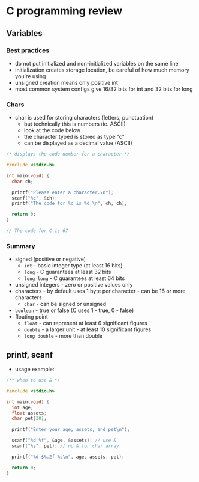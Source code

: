 # C programming review

## Variables

### Best practices

- do not put initialized and non-initialized variables on the same line
- initialization creates storage location, be careful of how much memory you're using
- unsigned creation means only positive int
- most common system configs give 16/32 bits for int and 32 bits for long

### Chars

- char is used for storing characters (letters, punctuation)
  - but technically this is numbers (ie. ASCII)
  - look at the code below
  - the character typed is stored as type "c"
  - can be displayed as a decimal value (ASCII)

```c
/* displays the code number for a character */

#include <stdio.h>

int main(void) {
  char ch;

  printf("Please enter a character.\n");
  scanf("%c", &ch);
  printf("The code for %c is %d.\n", ch, ch);

  return 0;
}

// The code for C is 67
```

### Summary

- signed (positive or negative)
  - `int` - basic integer type (at least 16 bits)
  - `long` - C guarantees at least 32 bits
  - `long long` - C guarantees at least 64 bits
- unsigned integers - zero or positive values only
- characters - by default uses 1 byte per character - can be 16 or more characters
  - `char` - can be signed or unsigned
- `boolean` - true or false (C uses 1 - true, 0 - false)
- floating point
  - `float` - can represent at least 6 significant figures
  - `double` - a larger unit - at least 10 significant figures
  - `long double` - more than double

## printf, scanf

- usage example:

```c
/** when to use & */

#include <stdio.h>

int main(void) {
  int age;
  float assets;
  char pet[30];

  printf("Enter your age, assets, and pet\n");

  scanf("%d %f", &age, &assets); // use &
  scanf("%s", pet); // no & for char array

  printf("%d $%.2f %s\n", age, assets, pet);

  return 0;
}
```
